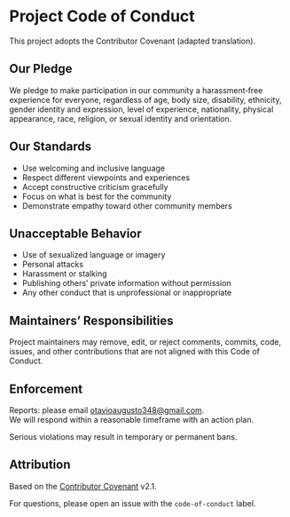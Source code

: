 # Project Code of Conduct

This project adopts the Contributor Covenant (adapted translation).

## Our Pledge
We pledge to make participation in our community a harassment‑free experience for everyone, regardless of age, body size, disability, ethnicity, gender identity and expression, level of experience, nationality, physical appearance, race, religion, or sexual identity and orientation.

## Our Standards
- Use welcoming and inclusive language
- Respect different viewpoints and experiences
- Accept constructive criticism gracefully
- Focus on what is best for the community
- Demonstrate empathy toward other community members

## Unacceptable Behavior
- Use of sexualized language or imagery
- Personal attacks
- Harassment or stalking
- Publishing others’ private information without permission
- Any other conduct that is unprofessional or inappropriate

## Maintainers’ Responsibilities
Project maintainers may remove, edit, or reject comments, commits, code, issues, and other contributions that are not aligned with this Code of Conduct.

## Enforcement
Reports: please email <otavioaugusto348@gmail.com>.  
We will respond within a reasonable timeframe with an action plan.

Serious violations may result in temporary or permanent bans.

## Attribution
Based on the [Contributor Covenant](https://www.contributor-covenant.org/) v2.1.

For questions, please open an issue with the `code-of-conduct` label.
